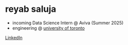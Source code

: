 # reyab saluja

- incoming Data Science Intern @ Aviva (Summer 2025)
- engineering @ [university of toronto](https://www.utoronto.ca/)

[LinkedIn](https://www.linkedin.com/in/reyab-saluja/)
